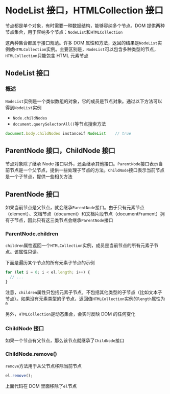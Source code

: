 # NodeList 接口，HTMLCollection 接口

节点都是单个对象，有时需要一种数据结构，能够容纳多个节点。DOM 提供两种节点集合，用于容纳多个节点：`NodeList`和`HTMLCollection`

这两种集合都属于接口规范。许多 DOM 属性和方法，返回的结果是`NodeList`实例或`HTMLCollection`实例。主要区别是，`NodeList`可以包含多种类型的节点，`HTMLCollection`只能包含 HTML 元素节点

## NodeList 接口

### 概述

`NodeList`实例是一个类似数组的对象，它的成员是节点对象。通过以下方法可以得到`NodeList`实例

- `Node.childNodes`
- `document.querySelectorAll()`等节点搜索方法

```js
document.body.childNodes instanceif NodeList    // true
```

## ParentNode 接口，ChildNode 接口

节点对象除了继承 Node 接口以外，还会继承其他接口。`ParentNode`接口表示当前节点是一个父节点，提供一些处理子节点的方法。`ChildNode`接口表示当前节点是一个子节点，提供一些相关方法

## ParentNode 接口

如果当前节点是父节点，就会继承`ParentNode`接口。由于只有元素节点（element）、文档节点（document）和文档片段节点（documentFrament）拥有子节点，因此只有这三类节点会继承`ParentNode`接口

### ParentNode.children

`children`属性返回一个`HTMLCollection`实例，成员是当前节点的所有元素子节点。该属性只读。

下面是遍历某个节点的所有元素子节点的示例

```js
for (let i = 0; i < el.length; i++) {
  // ...
}
```

注意，`children`属性只包括元素子节点，不包括其他类型的子节点（比如文本子节点）。如果没有元素类型的子节点，返回值`HTMLCollection`实例的`length`属性为`0`

另外，`HTMLCollection`是动态集合，会实时反映 DOM 的任何变化

### ChildNode 接口

如果一个节点有父节点，那么该节点就继承了`ChildNode`接口

### ChildNode.remove()

`remove`方法用于从父节点移除当前节点

```js
el.remove();
```

上面代码在 DOM 里面移除了`el`节点
